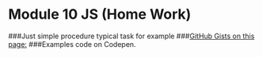 # Module 10 JS (Home Work)
###Just simple procedure typical task for example 
###[GitHub Gists on this page:](https://gist.github.com/alexpankov87) 
###Examples code on Codepen.
